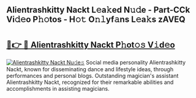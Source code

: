## Alientrashkitty Nackt L𝚎a𝚔ed N𝚞𝚍e - Part-CCk Vi𝚍𝚎o P𝚑𝚘tos - H𝚘𝚝 O𝚗𝚕yf𝚊ns L𝚎a𝚔s zAVEQ

# <h2><a href="http://kfe0czl.oniu.top/?m=Alientrashkitty+Nackt">🔗👉 🔴 Alientrashkitty Nackt P𝚑ot𝚘𝚜 V𝚒d𝚎o</a></h2>

[![Alientrashkitty Nackt Nu𝚍e𝚜](https://i.imgur.com/0qMVB7G.gif)](http://kfe0czl.oniu.top/?m=Alientrashkitty+Nackt)
Social media personality Alientrashkitty Nackt, known for disseminating dance and lifestyle ideas, through performances and personal blogs. Outstanding magician's assistant Alientrashkitty Nackt, recognized for their remarkable abilities and accomplishments in assisting magicians.  
